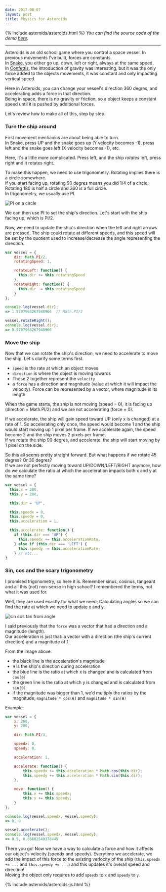 ```yaml
---
date: 2017-08-07
layout: post
title: Physics for Asteroids
---
```

{% include asteroids/asteroids.html %}
_You can find the source code of the demo [here](https://github.com/jauny/asteroid)._

---

Asteroids is an old school game where you control a space vessel. In previous movements I've built, forces are constants.  
In [Snake](/snake), you either go up, down, left or right, always at the same speed.  
In [Confettis](/confettis), the introduction of gravity was interesting, but it was the only force added to the objects movements, it was constant and only impacting vertical speed.  

Here in Asteroids, you can change your vessel's direction 360 degres, and accelerating adds a force in that direction.  
Being in space, there is no gravity or friction, so a object keeps a constant speed until it is pushed by additional forces.  

Let's review how to make all of this, step by step.  


### Turn the ship around
First movement mechanics are about being able to turn.  
In Snake, press UP and the snake goes up (Y velocity becomes -1), press left and the snake goes left (X velocity becomes -1), etc.

Here, it's a little more complicated. Press left, and the ship _rotates_ left, press right and it rotates right.

To make this happen, we need to use trigonometry. Rotating implies there is a circle somewhere.  
If you start facing up, rotating 90 degres means you did 1/4 of a circle. Rotating 180 is half a circle and 360 is a full circle.  
In trigonometry, we usually use PI.  

![PI on a circle](https://tauday.com/assets/figures/pi-angles.png)

We can then use PI to set the ship's direction. Let's start with the ship facing up, which is PI/2.

Now, we need to update the ship's direction when the left and right arrows are pressed.
The ship could rotate at different speeds, and this speed will be set by the quotient used to increase/decrease the angle representing the direction.  

```javascript
var vessel = {
    dir: Math.PI/2,
    rotatingSpeed: 1,

    rotateLeft: function() {
      this.dir += this.rotatingSpeed
    },
    rotateRight: function() {
      this.dir -= this.rotatingSpeed
    }
};

console.log(vessel.dir);
=> 1.5707963267948966  // Math.PI/2

vessel.rotateRight();
console.log(vessel.dir);
=> 0.5707963267948966
```


### Move the ship
Now that we can rotate the ship's direction, we need to accelerate to move the ship. Let's clarify some terms first.  
- `speed` is the rate at which an object moves  
- `direction` is where the object is moving towards  
- Those 2 together represent the `velocity`  
- a `force` has a direction and magnitude (value at which it will impact the velocity). Force can be represented by a vector, where magnitude is its length.

When the game starts, the ship is not moving (speed = 0), it is facing up (direction = Math.PI/2) and we are not accelerating (force = 0).  

If we accelerate, the ship will gain speed toward UP (only x is changed) at a rate of 1. So accelerating only once, the speed would become 1 and the ship would start moving up 1 pixel per frame. If we accelerate again, the speed become 2 and the ship moves 2 pixels per frame.  
If we rotate the ship 90 degres, and accelerate, the ship will start moving by 1 pixel on the side.  

So this all seems pretty straight forward. But what happens if we rotate 45 degres? Or 30 degres?  
If we are not perfectly moving toward UP/DOWN/LEFT/RIGHT anymore, how do we calculate the ratio at which the acceleration impacts both x and y at the same time?  

```javascript
var vessel = {
  this.x = 200,
  this.y = 200,

  this.dir = 'UP',

  this.speedx = 0,
  this.speedy = 0,
  this.acceleration = 1,

  this.accelerate: function() {
    if (this.dir === 'UP') {
      this.speedx += this.accelerationRate;
    } else if (this.dir === 'LEFT') {
      this.speedy -= this.accelerationRate;
    } // etc...
}
```

### Sin, cos and the scary trigonometry
I promised trigonometry, so here it is. Remember sinus, cosinus, tangeant and all this (not) non-sense in high school? I remembered the terms, not what it was used for.  

Well, they are used exactly for what we need; Calculating angles so we can find the rate at which we need to update x and y.  

![sin cos tan from angle](https://upload.wikimedia.org/wikipedia/commons/thumb/7/72/Sinus_und_Kosinus_am_Einheitskreis_1.svg/418px-Sinus_und_Kosinus_am_Einheitskreis_1.svg.png)

I said previously that the `force` was a vector that had a direction and a magnitude (length).  
Our acceleration is just that: a vector with a direction (the ship's current direction) and a magnitude of 1.  

From the image above:
- the black line is the acceleration's magnitude  
- ⍬ is the ship's direction during acceleration
- the blue line is the ratio at which x is changed and is calculated from `cos(⍬)`  
- the green line is the ratio at which y is changed and is calculated from `sin(⍬)`  
- if the magnitude was bigger than 1, we'd multiply the ratios by the magnitude; `magnitude * cos(⍬)` and `magnitude * sin(⍬)`  

Example:  
```javascript
var vessel = {
    x: 200,
    y: 200,

    dir: Math.PI/3,

    speedx: 0,
    speedy: 0,

    acceleration: 1,

    accelerate: function() {
        this.speedx += this.acceleration * Math.cos(this.dir);
        this.speedy += this.acceleration * Math.sin(this.dir);
    },

    move: function() {
        this.x += this.speedx;
        this.y += this.speedy;
    }
};

console.log(vessel.speedx, vessel.speedy);
=> 0, 0

vessel.accelerate();
console.log(vessel.speedx, vessel.speedy);
=> 0.5, 0.86602540378445
```

There you go! Now we have a way to calculate a force and how it affects our object's velocity (speedx and speedy). Everytime we accelerate, we add the impact of this force to the existing verlocity of the ship (`this.speedx += ...` and `this.speedy += ...`) and this updates it's overall speed and direction!  
Moving the object only requires to add `speedx` to `x` and `speedy` to `y`.

{% include asteroids/asteroids-js.html %}
